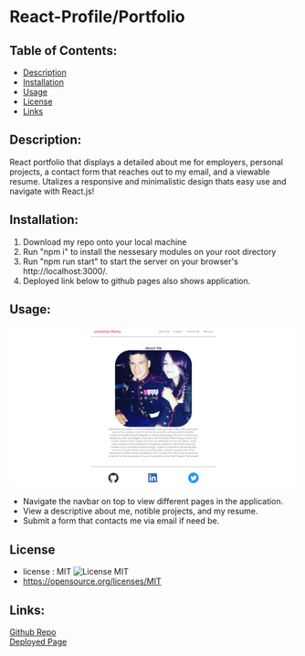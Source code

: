 # React-Profile/Portfolio

## Table of Contents:

- [Description](#description)
- [Installation](#installation)
- [Usage](#usage)
- [License](#license)
- [Links](#links)

## Description:
React portfolio that displays a detailed about me for employers, personal projects, a contact form that reaches out to my email, and a viewable resume. 
Utalizes a responsive and minimalistic design thats easy use and navigate with React.js!

## Installation:
1. Download my repo onto your local machine
2. Run "npm i" to install the nessesary modules on your root directory 
3. Run "npm run start" to start the server on your browser's http://localhost:3000/. 
4. Deployed link below to github pages also shows application.
 

## Usage:
![react-portfolio](./src/img/screenshot.png)
- Navigate the navbar on top to view different pages in the application.
- View a descriptive about me, notible projects, and my resume.
- Submit a form that contacts me via email if need be. 

## License
- license : MIT ![License MIT](https://img.shields.io/badge/License-MIT-yellow.svg)
- https://opensource.org/licenses/MIT


## Links:
[Github Repo](https://github.com/jon-dev092/react-profile)                                                                                                                                                
[Deployed Page](https://jon-dev092.github.io/react-profile)
